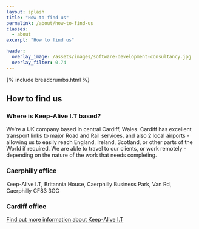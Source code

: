 ```yaml
---
layout: splash
title: "How to find us"
permalink: /about/how-to-find-us
classes:
  - about
excerpt: "How to find us"

header:
  overlay_image: /assets/images/software-development-consultancy.jpg
  overlay_filter: 0.74
---
```



{% include breadcrumbs.html %}

## How to find us

### Where is Keep-Alive I.T based?
We're a UK company based in central Cardiff, Wales. Cardiff has excellent transport links to major Road and Rail services, and also 2 local airports - allowing us to easily reach England, Ireland, Scotland, or other parts of the World if required. We are able to travel to our clients, or work remotely - depending on the nature of the work that needs completing. 

### Caerphilly office

Keep-Alive I.T, Britannia House, Caerphilly Business Park, Van Rd, Caerphilly CF83 3GG

### Cardiff office


[Find out more information about Keep-Alive I.T](/about)
